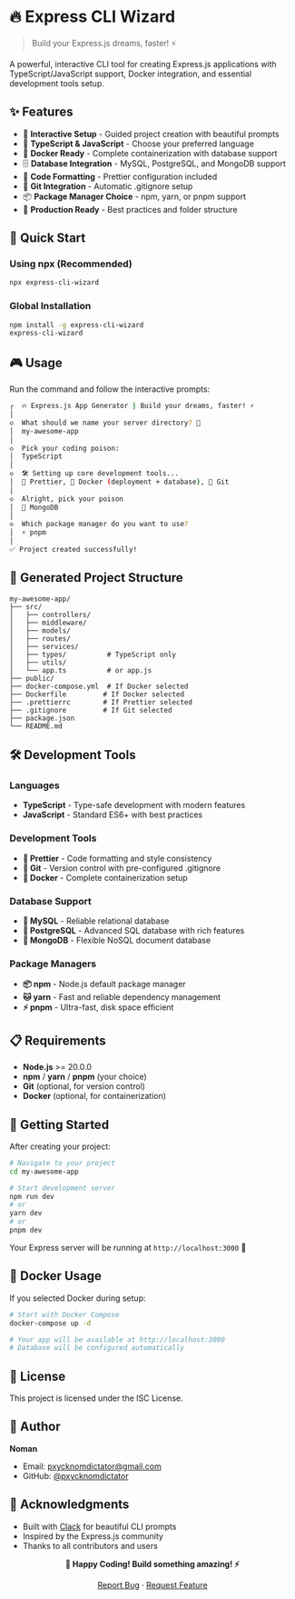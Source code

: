 # 🔥 Express CLI Wizard

> Build your Express.js dreams, faster! ⚡

A powerful, interactive CLI tool for creating Express.js applications with TypeScript/JavaScript support, Docker integration, and essential development tools setup.

## ✨ Features

- 🎯 **Interactive Setup** - Guided project creation with beautiful prompts
- 📝 **TypeScript & JavaScript** - Choose your preferred language
- 🐳 **Docker Ready** - Complete containerization with database support
- 🗄️ **Database Integration** - MySQL, PostgreSQL, and MongoDB support
- 💅 **Code Formatting** - Prettier configuration included
- 🔨 **Git Integration** - Automatic .gitignore setup
- 📦 **Package Manager Choice** - npm, yarn, or pnpm support
- 🚀 **Production Ready** - Best practices and folder structure

## 🚀 Quick Start

### Using npx (Recommended)

```bash
npx express-cli-wizard
```

### Global Installation

```bash
npm install -g express-cli-wizard
express-cli-wizard
```

## 🎮 Usage

Run the command and follow the interactive prompts:

```bash
┌  🔥 Express.js App Generator | Build your dreams, faster! ⚡
│
◇  What should we name your server directory? 🎯
│  my-awesome-app
│
◇  Pick your coding poison:
│  TypeScript
│
◇  🛠️ Setting up core development tools...
│  💅 Prettier, 🐳 Docker (deployment + database), 🔨 Git
│
◇  Alright, pick your poison
│  🍃 MongoDB
│
◇  Which package manager do you want to use?
│  ⚡ pnpm
│
✅ Project created successfully!
```

## 📁 Generated Project Structure

```
my-awesome-app/
├── src/
│   ├── controllers/
│   ├── middleware/
│   ├── models/
│   ├── routes/
│   ├── services/
│   ├── types/          # TypeScript only
│   ├── utils/
│   └── app.ts          # or app.js
├── public/
├── docker-compose.yml  # If Docker selected
├── Dockerfile         # If Docker selected
├── .prettierrc        # If Prettier selected
├── .gitignore         # If Git selected
├── package.json
└── README.md
```

## 🛠️ Development Tools

### Languages

- **TypeScript** - Type-safe development with modern features
- **JavaScript** - Standard ES6+ with best practices

### Development Tools

- **💅 Prettier** - Code formatting and style consistency
- **🔨 Git** - Version control with pre-configured .gitignore
- **🐳 Docker** - Complete containerization setup

### Database Support

- **🐬 MySQL** - Reliable relational database
- **🐘 PostgreSQL** - Advanced SQL database with rich features
- **🍃 MongoDB** - Flexible NoSQL document database

### Package Managers

- **📦 npm** - Node.js default package manager
- **🐱 yarn** - Fast and reliable dependency management
- **⚡ pnpm** - Ultra-fast, disk space efficient

## 📋 Requirements

- **Node.js** >= 20.0.0
- **npm** / **yarn** / **pnpm** (your choice)
- **Git** (optional, for version control)
- **Docker** (optional, for containerization)

## 🎯 Getting Started

After creating your project:

```bash
# Navigate to your project
cd my-awesome-app

# Start development server
npm run dev
# or
yarn dev
# or
pnpm dev
```

Your Express server will be running at `http://localhost:3000` 🎉

## 🐳 Docker Usage

If you selected Docker during setup:

```bash
# Start with Docker Compose
docker-compose up -d

# Your app will be available at http://localhost:3000
# Database will be configured automatically
```

## 📝 License

This project is licensed under the ISC License.

## 👤 Author

**Noman**

- Email: pxycknomdictator@gmail.com
- GitHub: [@pxycknomdictator](https://github.com/pxycknomdictator)

## 🙏 Acknowledgments

- Built with [Clack](https://github.com/natemoo-re/clack) for beautiful CLI prompts
- Inspired by the Express.js community
- Thanks to all contributors and users

<div align="center">

**🚀 Happy Coding! Build something amazing! ⚡**

[Report Bug](https://github.com/pxycknomdictator/express-cli-wizard/issues) · [Request Feature](https://github.com/pxycknomdictator/express-cli-wizard/issues)

</div>
